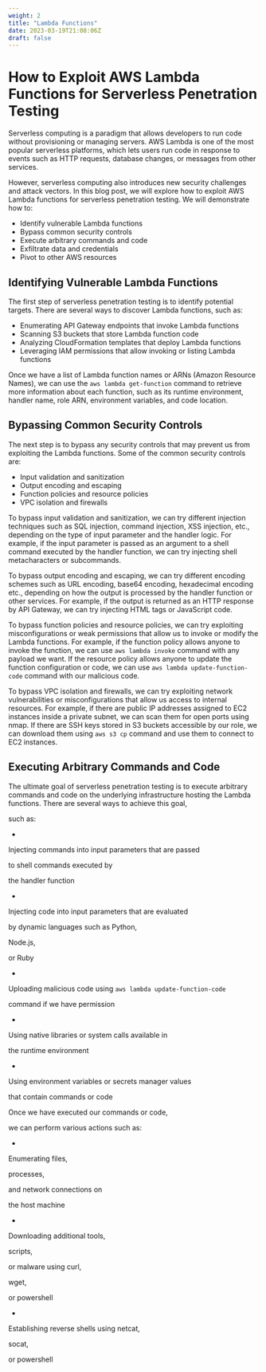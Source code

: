 ```yaml
---
weight: 2
title: "Lambda Functions"
date: 2023-03-19T21:08:06Z
draft: false
---
```

# How to Exploit AWS Lambda Functions for Serverless Penetration Testing

Serverless computing is a paradigm that allows developers to run code without provisioning or managing servers. AWS Lambda is one of the most popular serverless platforms, which lets users run code in response to events such as HTTP requests, database changes, or messages from other services.

However, serverless computing also introduces new security challenges and attack vectors. In this blog post, we will explore how to exploit AWS Lambda functions for serverless penetration testing. We will demonstrate how to:

- Identify vulnerable Lambda functions
- Bypass common security controls
- Execute arbitrary commands and code
- Exfiltrate data and credentials
- Pivot to other AWS resources

## Identifying Vulnerable Lambda Functions

The first step of serverless penetration testing is to identify potential targets. There are several ways to discover Lambda functions, such as:

- Enumerating API Gateway endpoints that invoke Lambda functions
- Scanning S3 buckets that store Lambda function code
- Analyzing CloudFormation templates that deploy Lambda functions
- Leveraging IAM permissions that allow invoking or listing Lambda functions

Once we have a list of Lambda function names or ARNs (Amazon Resource Names), we can use the `aws lambda get-function` command to retrieve more information about each function, such as its runtime environment, handler name, role ARN, environment variables, and code location.

## Bypassing Common Security Controls

The next step is to bypass any security controls that may prevent us from exploiting the Lambda functions. Some of the common security controls are:

- Input validation and sanitization
- Output encoding and escaping
- Function policies and resource policies
- VPC isolation and firewalls

To bypass input validation and sanitization, we can try different injection techniques such as SQL injection, command injection, XSS injection, etc., depending on the type of input parameter and the handler logic. For example, if the input parameter is passed as an argument to a shell command executed by the handler function, we can try injecting shell metacharacters or subcommands.

To bypass output encoding and escaping, we can try different encoding schemes such as URL encoding, base64 encoding,
hexadecimal encoding etc., depending on how the output is processed by the handler function or other services. For example,
if the output is returned as an HTTP response by API Gateway,
we can try injecting HTML tags or JavaScript code.

To bypass function policies and resource policies,
we can try exploiting misconfigurations or weak permissions that allow us to invoke or modify the Lambda functions.
For example,
if the function policy allows anyone to invoke the function,
we can use `aws lambda invoke` command with any payload we want.
If the resource policy allows anyone to update the function configuration or code,
we can use `aws lambda update-function-code` command with our malicious code.

To bypass VPC isolation and firewalls,
we can try exploiting network vulnerabilities or misconfigurations that allow us access to internal resources.
For example,
if there are public IP addresses assigned to EC2 instances inside a private subnet,
we can scan them for open ports using nmap.
If there are SSH keys stored in S3 buckets accessible by our role,
we can download them using `aws s3 cp` command and use them to connect to EC2 instances.

## Executing Arbitrary Commands and Code

The ultimate goal of serverless penetration testing is
to execute arbitrary commands and code on
the underlying infrastructure hosting
the Lambda functions.
There are several ways
to achieve this goal,

such as:

-

Injecting commands into input parameters that are passed

to shell commands executed by

the handler function

-

Injecting code into input parameters that are evaluated

by dynamic languages such as Python,

Node.js,

or Ruby

-

Uploading malicious code using `aws lambda update-function-code`

command if we have permission

-

Using native libraries or system calls available in

the runtime environment

-

Using environment variables or secrets manager values

that contain commands or code

Once we have executed our commands or code,

we can perform various actions such as:

-

Enumerating files,

processes,

and network connections on

the host machine

-

Downloading additional tools,

scripts,

or malware using curl,

wget,

or powershell

-

Establishing reverse shells using netcat,

socat,

or powershell
